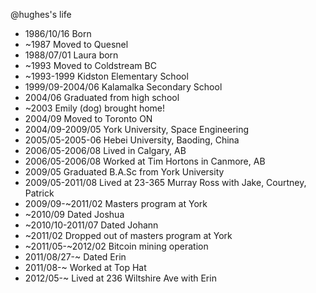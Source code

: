 @hughes's life

- 1986/10/16 Born
- ~1987 Moved to Quesnel
- 1988/07/01 Laura born
- ~1993 Moved to Coldstream BC
- ~1993-1999 Kidston Elementary School
- 1999/09-2004/06 Kalamalka Secondary School
- 2004/06 Graduated from high school
- ~2003 Emily (dog) brought home!
- 2004/09 Moved to Toronto ON
- 2004/09-2009/05 York University, Space Engineering
- 2005/05-2005-06 Hebei University, Baoding, China
- 2006/05-2006/08 Lived in Calgary, AB
- 2006/05-2006/08 Worked at Tim Hortons in Canmore, AB
- 2009/05 Graduated B.A.Sc from York University
- 2009/05-2011/08 Lived at 23-365 Murray Ross with Jake, Courtney, Patrick
- 2009/09-~2011/02 Masters program at York
- ~2010/09 Dated Joshua
- ~2010/10-2011/07 Dated Johann
- ~2011/02 Dropped out of masters program at York
- ~2011/05-~2012/02 Bitcoin mining operation
- 2011/08/27-~ Dated Erin
- 2011/08-~ Worked at Top Hat
- 2012/05-~ Lived at 236 Wiltshire Ave with Erin

